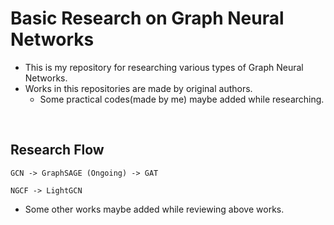 # Basic Research on Graph Neural Networks

- This is my repository for researching various types of Graph Neural Networks.
- Works in this repositories are made by original authors.
	- Some practical codes(made by me) maybe added while researching.

<br>

## Research Flow 

`
GCN -> GraphSAGE (Ongoing) -> GAT
`

`
NGCF -> LightGCN
`

- Some other works maybe added while reviewing above works.